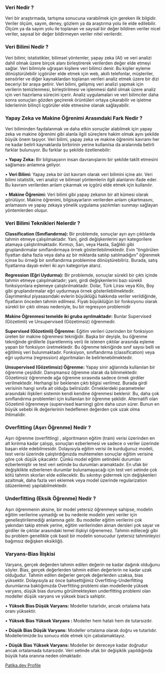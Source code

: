 ### Veri Nedir ?
Veri bir araştırmada, tartışma sonucuna varabilmek için gereken ilk bilgidir. Veriler ölçüm, sayım, deney, gözlem ya da araştırma yolu ile elde edilebilir. Ölçüm ya da sayım yolu ile toplanan ve sayısal bir değer bildiren veriler nicel veriler, sayısal bir değer bildirmeyen veriler nitel verilerdir.
### Veri Bilimi Nedir ?
Veri bilimi; istatistikler, bilimsel yöntemler, yapay zeka (AI) ve veri analizi dahil olmak üzere birçok alanı birleştirerek verilerden değer elde etmeyi sağlar. Veri bilimiyle uğraşan kişilere veri bilimci denir. Bu kişiler eyleme dönüştürülebilir içgörüler elde etmek için web, akıllı telefonlar, müşteriler, sensörler ve diğer kaynaklardan toplanan verileri analiz etmek üzere bir dizi beceriyi bir araya getirir.
Veri bilimi, gelişmiş veri analizi yapmak için verilerin temizlenmesi, birleştirilmesi ve işlenmesi dahil olmak üzere analiz için veri hazırlama sürecini içerir. Analiz uygulamaları ve veri bilimciler daha sonra sonuçları gözden geçirerek örüntüleri ortaya çıkarabilir ve işletme liderlerinin bilinçli içgörüler elde etmesine olanak sağlayabilir.
### Yapay Zeka ve Makine Öğrenimi Arasındaki Fark Nedir ?
Veri biliminden faydalanmak ve daha etkin sonuçlar alabilmek için yapay zeka ve makine öğrenimi gibi alanla ilgili süreçlere hakim olmak aynı şekilde büyük önem taşıyor. Veri bilimi, yapay zeka ve makine öğrenimi kavramı her ne kadar belirli kaynaklarda birbirinin yerine kullanılsa da aralarında belirli farklar bulunuyor. Bu farklar şu şekilde özetlenebilir:

•	**Yapay Zeka:** Bir bilgisayarın insan davranışlarını bir şekilde taklit etmesini sağlaması anlamına geliyor.

•	**Veri Bilimi:** Yapay zeka bir üst kavram olarak veri bilimini içine alır. Veri bilimi istatistik, veri analizi ve bilimsel yöntemlerin ilgili alanlarını ifade eder. Bu kavram verilerden anlam çıkarmak ve içgörü elde etmek için kullanılır.

•	**Makine Öğrenimi:** Veri bilimi gibi yapay zekanın bir alt kümesi olarak görülüyor. Makine öğrenimi, bilgisayarların verilerden anlam çıkartmasını, anlamasını ve yapay zekaya yönelik uygulama yazılımları sunmayı sağlayan yöntemlerden oluşur.

### Veri Bilimi Teknikleri Nelerdir ?
**Classification (Sınıflandırma):** Bir problemde, sonuçlar ayrı ayrı çıktılarda tahmin etmeye çalışılmaktadır. Yani, girdi değişkenlerini ayrı kategorilere atamaya çalıştırılmaktadır. Kırmızı, Sarı, veya Hasta, Sağlıklı gibi gruplandırmalar sınıflandırmaya örnek gösterilebilmektedir. Evin “öngörülen fiyattan daha fazla veya daha az bir miktarda satılıp satılmadığını” öğrenmek içinse bu örneği bir sınıflandırma problemine dönüştürebiliriz. Burada, satış fiyatlarına dayalı evleri iki ayrı kategoriye atarız.

**Regression (Eğri Uydurma):** Bir problemde, sonuçlar sürekli bir çıktı içinde tahmin etmeye çalışılmaktadır; yani, girdi değişkenlerini bazı sürekli fonksiyonlara eşlemeye çalıştırılmaktadır. Dolar, Türk Lirası veya Kilo, Boy gibi gruplandırmalar eğri uydurmaya örnek gösterilebilmektedir. Gayrimenkul piyasasındaki evlerin büyüklüğü hakkında veriler verildiğinde, fiyatların önceden tahmin edilmesi. Fiyatı büyüklüğün bir fonksiyonu olarak sürekli bir çıktı olması nedeniyle, bu bir regresyon problemidir

**Makine Öğrenmesi temelde iki gruba ayrılmaktadır:**
Bunlar Supervised (Gözetimli) ve Unsupervised (Gözetimsiz) öğrenmedir.

**Supervised (Gözetimli) Öğrenme:** Eğitim verileri üzerinden bir fonksiyon üreten bir makine öğrenmesi tekniğidir. Başka bir deyişle, bu öğrenme tekniğinde girdilerle (işaretlenmiş veri) ile istenen çıktılar arasında eşleme yapan bir fonksiyon üretmektedir. Bu öğrenme tekniğinde sınıf sayısı belli ve eğitilmiş veri bulunmaktadır.
Fonksiyon, sınıflandırma (classification) veya eğri uydurma (regression) algoritmaları ile belirlenebilmektedir.

**Unsupervised (Gözetimsiz) Öğrenme:** Yapay sinir ağlarında kullanılan bir öğrenme çeşididir. Danışmansız öğrenme olarak da bilinmektedir.  Gözetimsiz öğrenmede ağa öğrenme sırasında sadece örnek girdiler verilmektedir. Herhangi bir beklenen çıktı bilgisi verilmez. Burada girdi verisinin hangi sınıfa ait olduğu belirsizdir. Örneklerdeki parametreler arasındaki ilişkileri sistemin kendi kendine öğrenmesi beklenir.  Bu, daha çok sınıflandırma problemleri için kullanılan bir öğrenme şeklidir.  Alternatifi olan Gözetimli öğrenmeye (supervised learning) göre daha uzun sürer. Bunun en büyük sebebi ilk değerlerinin hedeflenen değerden çok uzak olma ihtimalidir.
### Overfitting (Aşırı Öğrenme) Nedir ?
Aşırı öğrenme (overfitting) , algoritmanın eğitim (train) verisi üzerinden en alt kırılıma kadar çalışıp, sonuçları ezberlemesi ve sadece o veriler üzerinde başarı elde edebilmesidir. Dolayısıyla eğitim verisi ile kurduğunuz modeli, test verisi üzerinde çalıştırdığınızda muhtemelen sonuçlar eğitim verisine göre çok düşük çıkacaktır. Çünkü model eğitim setindeki durumları ezberlemiştir ve test veri setinde bu durumları aramaktadır. En ufak bir değişiklikte ezberlenen durumlar bulunamayacağı için test veri setinde çok kötü tahmin skorları elde edilecektir. Bu sıkıntıyı gidermek için değişkenleri azaltmak, daha fazla veri eklemek veya model üzerinde regularization (düzenleme) yapılabilmektedir.

### Underfitting (Eksik Öğrenme) Nedir ?
Aşırı öğrenmenin aksine, bir model yetersiz öğrenmeye sahipse, modelin eğitim verilerine uymadığı ve bu nedenle modelin yeni veriler için genelleştirilemediği  anlamına gelir. Bu modeller eğitim verilerini çok yakından takip etmek yerine, eğitim verilerinden alınan dersleri yok sayar ve girdiler ile çıktılar arasındaki temel ilişkiyi öğrenemez. Tahmin  edileceği gibi bu problem genellikle çok basit bir modelin sonucudur (yetersiz tahminleyici bağımsız değişken eksikliği).

### Varyans-Bias İlişkisi
Varyans, gerçek değerden tahmin edilen değerin ne kadar dağınık olduğunu söyler. Bias, gerçek değerlerden tahmin edilen değerlerin ne kadar uzak olduğudur. Tahmin edilen değerler gerçek değerlerden uzaksa, bias yüksektir. Dolayısıyla az önce bahsettiğimiz Overfitting-Underfitting durumlarına baktığımızda Overfitting problemi olan modellerde yüksek varyans, düşük bias durumu görülmekteyken underfitting problemi olan modeller düşük varyans ve yüksek bias’a sahiptir.

•	**Yüksek Bias Düşük Varyans:** Modeller tutarlıdır, ancak ortalama hata oranı yüksektir.

•	**Yüksek Bias Yüksek Varyans :** Modeller hem hatalı hem de tutarsızdır.

•	**Düşük Bias Düşük Varyans:** Modeller ortalama olarak doğru ve tutarlıdır. Modellerimizde bu sonucu elde etmek için çabalamaktayız.

•	**Düşük Bias Yüksek Varyans:** Modeller bir dereceye kadar doğrudur ancak ortalamada tutarsızdır. Veri setinde ufak bir değişiklik yapıldığında büyük hata oranına neden olmaktadır.

[Patika.dev Profile](https://app.patika.dev/bedirhanbalci)
